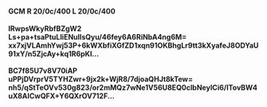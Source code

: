 #### GCM R 20/0c/400 L 20/0c/400
**lRwpsWkyRbfBZgW2**<br/>**Ls+pa+tsaPtuLIiENullsQyu/46fey6A6RiNbA4ng6M=**<br/>**xx7xjVLAmhYwj53P+6kWXbfiXGfZD1xqn91OKBhgLr9tt3kXyafeJ8ODYaU91xY/n5ZjcAy+kq1R6pKl...**<br/><br/>
**BC7f85U7v8V70iAP**<br/>**uPPjDVrprV5TYHZwr+9jx2k+WjR8/7djoaQHJt8kTew=**<br/>**nh5/qStTeOVv530g823/or2mMQz7wNe1V56U8EQ0cIbNeyICi6/lTovBW4uX8AICwQFX+Y6QXrOV712F...**